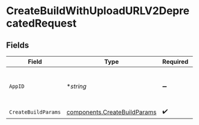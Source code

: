 # CreateBuildWithUploadURLV2DeprecatedRequest


## Fields

| Field                                                                        | Type                                                                         | Required                                                                     | Description                                                                  | Example                                                                      |
| ---------------------------------------------------------------------------- | ---------------------------------------------------------------------------- | ---------------------------------------------------------------------------- | ---------------------------------------------------------------------------- | ---------------------------------------------------------------------------- |
| `AppID`                                                                      | **string*                                                                    | :heavy_minus_sign:                                                           | N/A                                                                          | app-af469a92-5b45-4565-b3c4-b79878de67d2                                     |
| `CreateBuildParams`                                                          | [components.CreateBuildParams](../../models/components/createbuildparams.md) | :heavy_check_mark:                                                           | N/A                                                                          |                                                                              |